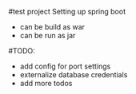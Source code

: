 #test project
Setting up spring boot
* can be build as war
* can be run as jar

#TODO:
* add config for port settings
* externalize database credentials
* add more todos